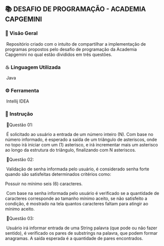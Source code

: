 ## 📚 DESAFIO DE PROGRAMAÇÃO - ACADEMIA CAPGEMINI



### 📌 Visão Geral

​	Repositório criado com o intuito de compartilhar a implementação de programas propostos pelo desafio de programação da Academia Capgemini no qual estão divididos em três questões.

### ♨ Linguagem Utilizada

​	Java

### ⚙ Ferramenta

​	Intellij IDEA

### 📃 Instrução

​	🔹Questão 01:

​			É solicitado ao usuário a entrada de um número inteiro (N). Com base no número informado, é esperado a saída de um triângulo de asteriscos, onde no topo irá iniciar com um (1) asterisco, e irá incrementar mais um asterisco ao longo da estrutura do triângulo, finalizando com N asteriscos.

​	🔹Questão 02:

​			Validação de senha informada pelo usuário, é considerado senha forte quando são satisfeitas determinados critérios como:

Possuir no mínimo seis (6) caracteres.

​			Com base na senha informada pelo usuário é verificado se a quantidade de caracteres corresponde ao tamanho mínimo aceito, se não satisfeito a condição, é mostrado na tela quantos caracteres faltam para atingir ao mínimo aceito.

​	🔹Questão 03:

​			Usuário irá informar entrada de uma String palavra (que pode ou não fazer sentido), é verificado os pares de substrings na palavra, que podem formar anagramas. A saída esperada é a quantidade de pares encontrados.







​	   



​	

